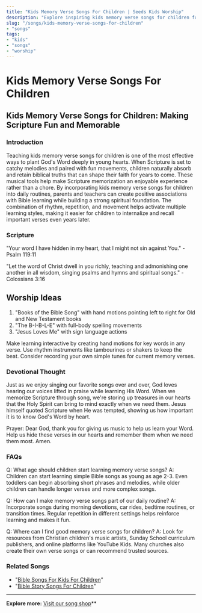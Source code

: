 ```yaml
---
title: "Kids Memory Verse Songs For Children | Seeds Kids Worship"
description: "Explore inspiring kids memory verse songs for children for children's worship and faith development. Biblical music resources for families and ministry."
slug: "/songs/kids-memory-verse-songs-for-children"
- "songs"
tags:
- "kids"
- "songs"
- "worship"
---
```


# Kids Memory Verse Songs For Children

## Kids Memory Verse Songs for Children: Making Scripture Fun and Memorable

### Introduction
Teaching kids memory verse songs for children is one of the most effective ways to plant God's Word deeply in young hearts. When Scripture is set to catchy melodies and paired with fun movements, children naturally absorb and retain biblical truths that can shape their faith for years to come. These musical tools help make Scripture memorization an enjoyable experience rather than a chore. By incorporating kids memory verse songs for children into daily routines, parents and teachers can create positive associations with Bible learning while building a strong spiritual foundation. The combination of rhythm, repetition, and movement helps activate multiple learning styles, making it easier for children to internalize and recall important verses even years later.

### Scripture
"Your word I have hidden in my heart, that I might not sin against You." - Psalm 119:11

"Let the word of Christ dwell in you richly, teaching and admonishing one another in all wisdom, singing psalms and hymns and spiritual songs." - Colossians 3:16

## Worship Ideas
1. "Books of the Bible Song" with hand motions pointing left to right for Old and New Testament books
2. "The B-I-B-L-E" with full-body spelling movements
3. "Jesus Loves Me" with sign language actions

Make learning interactive by creating hand motions for key words in any verse. Use rhythm instruments like tambourines or shakers to keep the beat. Consider recording your own simple tunes for current memory verses.

### Devotional Thought
Just as we enjoy singing our favorite songs over and over, God loves hearing our voices lifted in praise while learning His Word. When we memorize Scripture through song, we're storing up treasures in our hearts that the Holy Spirit can bring to mind exactly when we need them. Jesus himself quoted Scripture when He was tempted, showing us how important it is to know God's Word by heart.

Prayer: Dear God, thank you for giving us music to help us learn your Word. Help us hide these verses in our hearts and remember them when we need them most. Amen.

### FAQs
Q: What age should children start learning memory verse songs?
A: Children can start learning simple Bible songs as young as age 2-3. Even toddlers can begin absorbing short phrases and melodies, while older children can handle longer verses and more complex songs.

Q: How can I make memory verse songs part of our daily routine?
A: Incorporate songs during morning devotions, car rides, bedtime routines, or transition times. Regular repetition in different settings helps reinforce learning and makes it fun.

Q: Where can I find good memory verse songs for children?
A: Look for resources from Christian children's music artists, Sunday School curriculum publishers, and online platforms like YouTube Kids. Many churches also create their own verse songs or can recommend trusted sources.

### Related Songs

- "[Bible Songs For Kids For Children](/songs/bible-songs-for-kids-for-children/)"
- "[Bible Story Songs For Children](/songs/bible-story-songs-for-children/)"

---

**Explore more:** [Visit our song shop](https://seedskidsworship.com/shop)**

<!-- Schema Markup -->
<script type="application/ld+json">
{
  "@context": "https://schema.org",
  "@type": "MusicRecording",
  "name": "Kids Memory Verse Songs For Children",
  "byArtist": {
    "@type": "MusicGroup",
    "name": "Seeds Kids Worship"
  },
  "isFamilyFriendly": true,
  "url": "https://seedskidsworship.com/songs/kids-memory-verse-songs-for-children/"
}
</script>